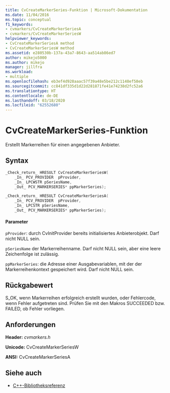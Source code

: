 ```yaml
---
title: CvCreateMarkerSeries-Funktion | Microsoft-Dokumentation
ms.date: 11/04/2016
ms.topic: conceptual
f1_keywords:
- cvmarkers/CvCreateMarkerSeriesA
- cvmarkers/CvCreateMarkerSeriesW
helpviewer_keywords:
- CvCreateMarkerSeriesA method
- CvCreateMarkerSeriesW method
ms.assetid: e280530b-137a-43a7-8643-aa514ab86ed7
author: mikejo5000
ms.author: mikejo
manager: jillfra
ms.workload:
- multiple
ms.openlocfilehash: eb3ef4d928aaac57f39a48e5be212c1148ef58eb
ms.sourcegitcommit: cc841df335d1d22d281871fe41e74238d2fc52a6
ms.translationtype: HT
ms.contentlocale: de-DE
ms.lasthandoff: 03/18/2020
ms.locfileid: "62552680"
---
```

# <a name="cvcreatemarkerseries-function"></a>CvCreateMarkerSeries-Funktion
Erstellt Markerreihen für einen angegebenen Anbieter.

## <a name="syntax"></a>Syntax

```C
_Check_return_ HRESULT CvCreateMarkerSeriesW(
    _In_ PCV_PROVIDER  pProvider,
    _In_ LPCWSTR pSeriesName,
    _Out_ PCV_MARKERSERIES* ppMarkerSeries);

_Check_return_ HRESULT CvCreateMarkerSeriesA(
    _In_ PCV_PROVIDER  pProvider,
    _In_ LPCSTR pSeriesName,
    _Out_ PCV_MARKERSERIES* ppMarkerSeries);
```

#### <a name="parameters"></a>Parameter
 `pProvider`: durch CvInitProvider bereits initialisiertes Anbieterobjekt. Darf nicht NULL sein.

 `pSeriesName` der Markerreihenname. Darf nicht NULL sein, aber eine leere Zeichenfolge ist zulässig.

 `ppMarkerSeries`: die Adresse einer Ausgabevariablen, mit der der Markerreihenkontext gespeichert wird. Darf nicht NULL sein.

## <a name="return-value"></a>Rückgabewert
 S_OK, wenn Markerreihen erfolgreich erstellt wurden, oder Fehlercode, wenn Fehler aufgetreten sind. Prüfen Sie mit den Makros SUCCEEDED bzw. FAILED, ob Fehler vorliegen.

## <a name="requirements"></a>Anforderungen
 **Header:** *cvmarkers.h*

 **Unicode:** CvCreateMarkerSeriesW

 **ANSI:** CvCreateMarkerSeriesA

## <a name="see-also"></a>Siehe auch
- [C++-Bibliotheksreferenz](../profiling/cpp-library-reference.md)